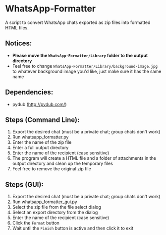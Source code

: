 # WhatsApp-Formatter

A script to convert WhatsApp chats exported as zip files into formatted HTML files.

## Notices:
- **Please move the `WhatsApp-Formatter/Library` folder to the output directory**
- Feel free to change `WhatsApp-Formatter/Library/background-image.jpg` to whatever background image you'd like, just make sure it has the same name

## Dependencies:
- pydub (http://pydub.com/)

## Steps (Command Line):
1. Export the desired chat (must be a private chat; group chats don't work)
2. Run whatsapp_formatter.py
3. Enter the name of the zip file
4. Enter a full output directory
5. Enter the name of the recipient (case sensitive)
6. The program will create a HTML file and a folder of attachments in the output directory and clean up the temporary files
7. Feel free to remove the original zip file

## Steps (GUI):
1. Export the desired chat (must be a private chat; group chats don't work)
2. Run whatsapp_formatter_gui.py
3. Select the zip file from the file select dialog
4. Select an export directory from the dialog
5. Enter the name of the recipient (case sensitive)
6. Click the `Format` button
7. Wait until the `Finish` button is active and then click it to exit
